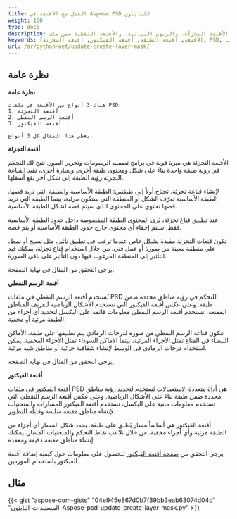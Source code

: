 ```yaml
---
title: العمل مع الأقنعة في Aspose.PSD للبايثون
weight: 100
type: docs
description: أمثلة حول كيفية العمل مع الأقنعة المجزأة، والرسوم البيانية، والأقنعة النقطية ضمن ملف PSD
keywords: [الأقنعة, أقنعة الطبقة, أقنعة الفيكتور, أقنعة التجزئة, PSD, واجهة برمجة التطبيقات لـ PSD, البايثون, مثال على الشيفرة]
url: /ar/python-net/update-create-layer-mask/
---
```


## **نظرة عامة**

**نظرة عامة**
	
	هناك 3 أنواع من الأقنعة في ملفات PSD:
	1. أقنعة التجزئة
	2. أقنعة الرسم النقطي
	3. أقنعة الفيكتور
	
	يغطي هذا المقال كل 3 أنواع.

**أقنعة التجزئة**

الأقنعة التجزئة هي ميزة قوية في برامج تصميم الرسومات وتحرير الصور. تتيح لك التحكم في رؤية طبقة واحدة بناءً على شكل ومحتوى طبقة أخرى. وبعبارة أخرى، تقيد القناعة التجزئة رؤية الطبقة إلى شكل آخر يقع أسفلها.

لإنشاء قناعة تجزئة، تحتاج أولاً إلى طبقتين: الطبقة الأساسية والطبقة التي تريد قصها. الطبقة الأساسية تعرّف الشكل أو المنطقة التي ستكون مرئية، بينما الطبقة التي تريد قصها تحتوي على المحتوى الذي سيتم قصه لشكل الطبقة الأساسية.

عند تطبيق قناع تجزئة، يُرى المحتوى الطبقة المقصوصة داخل حدود الطبقة الأساسية فقط. سيتم إخفاء أي محتوى خارج حدود الطبقة الأساسية أو يتم قصه.

تكون قنعات التجزئة مفيدة بشكل خاص عندما ترغب في تطبيق تأثير، مثل نسيج أو نمط، على منطقة معينة من صورة أو عمل فني. من خلال استخدام قناع تجزئة، يمكنك قيد التأثير إلى المنطقة المرغوب فيها دون التأثير على باقي الصورة.

يرجى التحقق من المثال في نهاية الصفحة.

**أقنعة الرسم النقطي**

تُستخدم أقنعة الرسم النقطي في ملفات PSD للتحكم في رؤية مناطق محددة ضمن طبقة. وعلى عكس أقنعة الفيكتور التي تستخدم الأشكال الرياضية لتعريف المناطق المقنعة، تستخدم أقنعة الرسم النقطي معلومات قائمة على البكسل لتحديد أي أجزاء من الطبقة مرئية أو مخفية.

تتكون قناعة الرسم النقطي من صورة لدرجات الرمادي يتم تطبيقها على طبقة. الأماكن البيضاء في القناع تمثل الأجزاء المرئية، بينما الأماكن السوداء تمثل الأجزاء المخفية. يمكن استخدام درجات الرمادي في الوسط لإنشاء شفافية جزئية أو مناطق شبه مرئية.

يرجى التحقق من المثال في نهاية الصفحة.

**أقنعة الفيكتور**

أقنعة الفيكتور في ملفات PSD هي أداة متعددة الاستعمالات تُستخدم لتحديد رؤية مناطق محددة ضمن طبقة بناءً على الأشكال الرياضية. وعلى عكس أقنعة الرسم النقطي التي تستخدم معلومات مبنية على البكسل، تستخدم أقنعة الفيكتور المسارات والمنحنيات لإنشاء مناطق مقنعة سلسة وقابلة للتطوير.

أقنعة الفيكتور هي أساساً مسار يُطبق على طبقة. يحدد شكل المسار أي أجزاء من الطبقة مرئية وأي أجزاء مخفية. من خلال تلاعب نقاط التحكم والمنحنيات المسار، يمكنك إنشاء مناطق مقنعة دقيقة ومعقدة.

يرجى التحقق من [صفحة أقنعة الفيكتور](psd/ar/net/layer-vector-mask/) للحصول على معلومات حول كيفية إضافة أقنعة الفيكتور باستخدام الموردين.


## **مثال**
{{< gist "aspose-com-gists" "04e945e867d0b7f39bb3eab63074d04c" "المستندات-البايثون-Aspose-psd-update-create-layer-mask.py" >}}